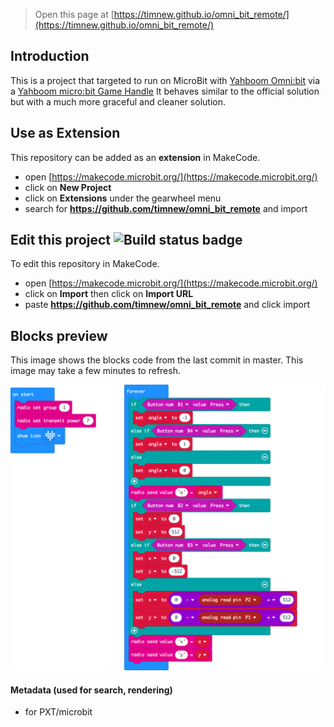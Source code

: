 
> Open this page at [https://timnew.github.io/omni_bit_remote/](https://timnew.github.io/omni_bit_remote/)

## Introduction


This is a project that targeted to run on MicroBit with [Yahboom Omni:bit](https://category.yahboom.net/collections/micro-bit/products/omni-bit) via a [Yahboom micro:bit Game Handle](https://category.yahboom.net/collections/micro-bit/products/basicgamehandle)
It behaves similar to the official solution but with a much more graceful and cleaner solution.


## Use as Extension

This repository can be added as an **extension** in MakeCode.

* open [https://makecode.microbit.org/](https://makecode.microbit.org/)
* click on **New Project**
* click on **Extensions** under the gearwheel menu
* search for **https://github.com/timnew/omni_bit_remote** and import

## Edit this project ![Build status badge](https://github.com/timnew/omni_bit_remote/workflows/MakeCode/badge.svg)

To edit this repository in MakeCode.

* open [https://makecode.microbit.org/](https://makecode.microbit.org/)
* click on **Import** then click on **Import URL**
* paste **https://github.com/timnew/omni_bit_remote** and click import

## Blocks preview

This image shows the blocks code from the last commit in master.
This image may take a few minutes to refresh.

![A rendered view of the blocks](https://github.com/timnew/omni_bit_remote/raw/master/.github/makecode/blocks.png)

#### Metadata (used for search, rendering)

* for PXT/microbit
<script src="https://makecode.com/gh-pages-embed.js"></script><script>makeCodeRender("{{ site.makecode.home_url }}", "{{ site.github.owner_name }}/{{ site.github.repository_name }}");</script>
